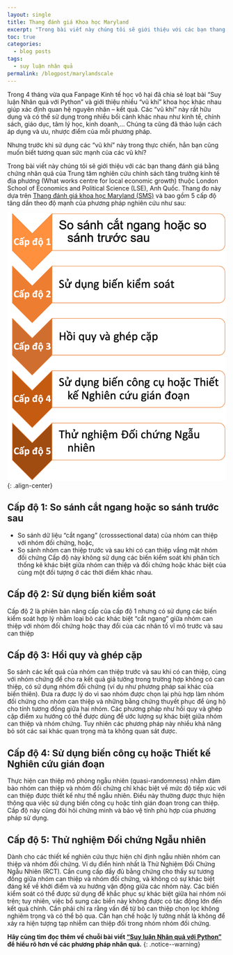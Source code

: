 ```yaml
---
layout: single
title: Thang đánh giá Khoa học Maryland
excerpt: "Trong bài viết này chúng tôi sẽ giới thiệu với các bạn thang đánh giá độ mạnh của các phương pháp nghiên cứu khoa học"
toc: true
categories:
  - blog posts
tags:
  - suy luận nhân quả
permalink: /blogpost/marylandscale
---
```


Trong 4 tháng vừa qua Fanpage Kinh tế học vô hại đã chia sẻ loạt bài “Suy luận Nhân quả với Python” và giới thiệu nhiều “vũ khí” khoa học khác nhau giúp xác định quan hệ nguyên nhân – kết quả. Các “vũ khí” này rất hữu dụng và có thể sử dụng trong nhiều bối cảnh khác nhau như kinh tế, chính sách, giáo dục, tâm lý học, kinh doanh,… Chúng ta cũng đã thảo luận cách áp dụng và ưu, nhược điểm của mỗi phương pháp. 


Nhưng trước khi sử dụng các “vũ khí” này trong thực chiến, hẳn bạn cũng muốn biết tương quan sức mạnh của các vũ khí?


Trong bài viết này chúng tôi sẽ giới thiệu với các bạn thang đánh giá bằng chứng nhân quả của Trung tâm nghiên cứu chính sách tăng trưởng kinh tế địa phương (What works centre for local economic growth) thuộc London School of Economics and Political Science (LSE), Anh Quốc. Thang đo này dựa trên [Thang đánh giá khoa học Maryland (SMS)](https://whatworksgrowth.org/resources/the-scientific-maryland-scale/) và bao gồm 5 cấp độ tăng dần theo độ mạnh của phương pháp nghiên cứu như sau:


![image-center](/assets/images/blogpost/sms.png){: .align-center}

## Cấp độ 1: So sánh cắt ngang hoặc so sánh trước sau   

-    So sánh dữ liệu “cắt ngang” (crosssectional data) của nhóm can thiệp với nhóm đối chứng, hoặc,
-    So sánh nhóm can thiệp trước và sau khi có can thiệp  vắng mặt nhóm đối chứng
Cấp độ này không sử dụng các biến kiểm soát khi phân tích thống kê khác biệt giữa nhóm can thiệp và đối chứng hoặc khác biệt của cùng một đối tượng ở các thời điểm khác nhau.


## Cấp độ 2:  Sử dụng biến kiểm soát

Cấp độ 2 là phiên bản nâng cấp của cấp độ 1 nhưng có sử dụng các biến kiểm soát hợp lý nhằm loại bỏ các khác biệt “cắt ngang” giữa nhóm can thiệp với nhóm đối chứng hoặc thay đổi của các nhân tố vĩ mô trước và sau can thiệp


## Cấp độ 3: Hồi quy và ghép cặp

So sánh các kết quả của nhóm can thiệp trước và sau khi có can thiệp, cùng với nhóm chứng để cho ra kết quả giả tưởng trong trường hợp không có can thiệp, có sử dụng nhóm đối chứng (ví dụ như phương pháp sai khác của biến thiên). Đưa ra được lý do vì sao nhóm được chọn lại phù hợp làm nhóm đối chứng cho nhóm can thiệp và những bằng chứng thuyết phục để ủng hộ cho tính tương đồng giữa hai nhóm. Các phương pháp như hồi quy và ghép cặp điểm xu hướng có thể được dùng để ước lượng sự khác biệt giữa nhóm can thiệp và nhóm chứng. Tuy nhiên các phương pháp này nhiều khả năng bỏ  sót  các sai khác quan trọng mà ta không quan sát được. 


## Cấp độ 4: Sử dụng biến công cụ hoặc Thiết kế Nghiên cứu gián đoạn

Thực hiện can thiệp mô phỏng ngẫu nhiên (quasi-randomness) nhằm đảm bảo nhóm can thiệp và nhóm đối chứng chỉ khác biệt về mức độ tiếp xúc với can thiệp được thiết kế như thể ngẫu nhiên. Điều này thường được thực hiện thông qua việc sử dụng biến công cụ hoặc tính gián đoạn trong can thiệp. Cấp độ này cũng  đòi hỏi chứng minh và bảo vệ tính phù hợp của phương pháp sử dụng. 


## Cấp độ 5: Thử nghiệm Đối chứng Ngẫu nhiên

Dành cho các thiết kế nghiên cứu thực hiện chỉ định ngẫu nhiên nhóm can thiệp và nhóm đối chứng. Ví dụ điển hình nhất là Thử Nghiệm Đối Chứng Ngẫu Nhiên (RCT). Cần cung cấp đầy đủ bằng chứng cho thấy sự tương đồng giữa nhóm can thiệp và nhóm đối chứng, và không có sự khác biệt đáng kể về khởi điểm và xu hướng vận động giữa các nhóm này. Các biến kiểm soát có thể được sử dụng để khắc phục sự khác biệt giữa hai nhóm nói trên; tuy nhiên, việc bổ sung các biến này không được có tác động lớn đến kết quả chính. Cần phải chỉ ra rằng vấn đề từ bỏ can thiệp chọn lọc không nghiêm trọng và có thể bỏ qua. Cần hạn chế hoặc lý tưởng nhất là không để xảy ra hiện tượng tạp nhiễm can thiệp đối trong nhóm nhóm đối chứng.


**Hãy cùng tìm đọc thêm về chuỗi bài viết [“Suy luận Nhân quả với Python”](http://kinhtehocvohai.com/pythoncausal/) để hiểu rõ hơn về các phương pháp nhân quả.** 
{: .notice--warning}

